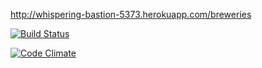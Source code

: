 http://whispering-bastion-5373.herokuapp.com/breweries

[![Build Status](https://travis-ci.org/mjaho/wadror-public.png)](https://travis-ci.org/mjaho/wadror-public)

[![Code Climate](https://codeclimate.com/github/mjaho/wadror.png)](https://codeclimate.com/github/mjaho/wadror)
